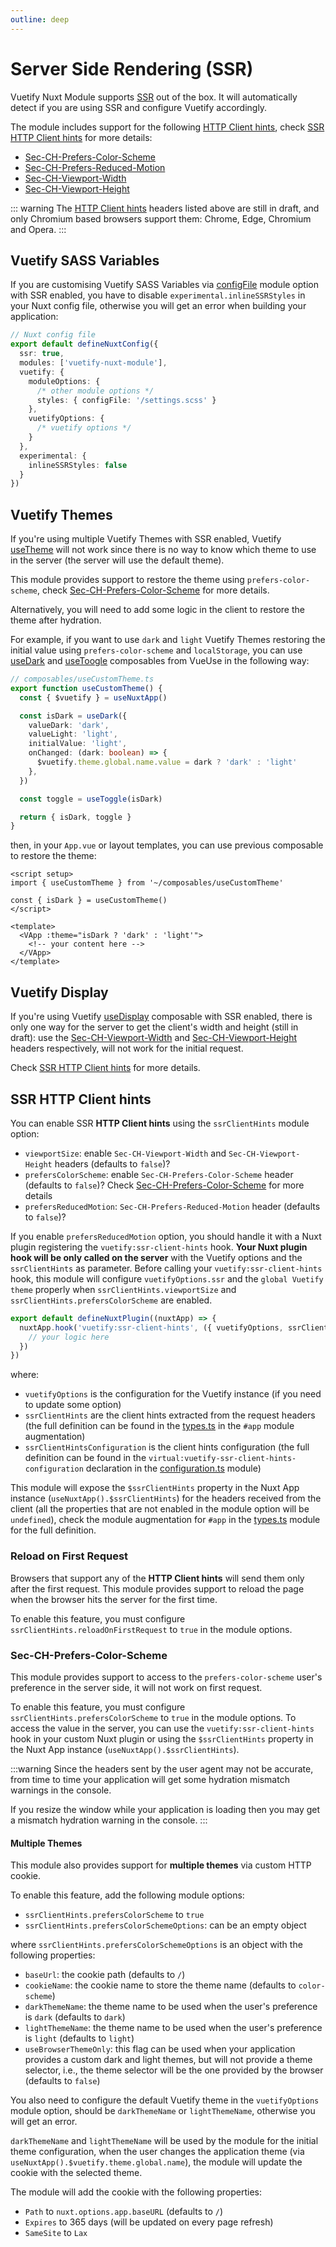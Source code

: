 ```yaml
---
outline: deep
---
```


# Server Side Rendering (SSR)

Vuetify Nuxt Module supports [SSR](https://nuxt.com/docs/api/configuration/nuxt-config#ssr) out of the box. It will automatically detect if you are using SSR and configure Vuetify accordingly.

The module includes support for the following [HTTP Client hints](https://developer.mozilla.org/en-US/docs/Web/HTTP/Client_hints), check [SSR HTTP Client hints](#ssr-http-client-hints) for more details:
- [Sec-CH-Prefers-Color-Scheme](https://developer.mozilla.org/en-US/docs/Web/HTTP/Headers/Sec-CH-Prefers-Color-Scheme)
- [Sec-CH-Prefers-Reduced-Motion](https://developer.mozilla.org/en-US/docs/Web/HTTP/Headers/Sec-CH-Prefers-Reduced-Motion)
- [Sec-CH-Viewport-Width](https://wicg.github.io/responsive-image-client-hints/#sec-ch-viewport-width)
- [Sec-CH-Viewport-Height](https://wicg.github.io/responsive-image-client-hints/#sec-ch-viewport-height)

::: warning
The [HTTP Client hints](https://developer.mozilla.org/en-US/docs/Web/HTTP/Client_hints) headers listed above are still in draft, and only Chromium based browsers support them: Chrome, Edge, Chromium and Opera.
:::

## Vuetify SASS Variables

If you are customising Vuetify SASS Variables via [configFile](https://github.com/vuetifyjs/vuetify-loader/tree/master/packages/vite-plugin#customising-variables) module option with SSR enabled, you have to disable `experimental.inlineSSRStyles` in your Nuxt config file, otherwise you will get an error when building your application:
```ts
// Nuxt config file
export default defineNuxtConfig({
  ssr: true,
  modules: ['vuetify-nuxt-module'],
  vuetify: {
    moduleOptions: {
      /* other module options */
      styles: { configFile: '/settings.scss' }
    },
    vuetifyOptions: {
      /* vuetify options */
    }
  },
  experimental: {
    inlineSSRStyles: false
  }
})
```

## Vuetify Themes

If you're using multiple Vuetify Themes with SSR enabled, Vuetify [useTheme](https://vuetifyjs.com/en/api/use-theme/) will not work since there is no way to know which theme to use in the server (the server will use the default theme).

This module provides support to restore the theme using `prefers-color-scheme`, check [Sec-CH-Prefers-Color-Scheme](#sec-ch-prefers-color-scheme) for more details.

Alternatively, you will need to add some logic in the client to restore the theme after hydration.

For example, if you want to use `dark` and `light` Vuetify Themes restoring the initial value using `prefers-color-scheme` and `localStorage`, you can use [useDark](https://vueuse.org/core/useDark/) and [useToogle](https://vueuse.org/shared/useToggle/) composables from VueUse in the following way:
```ts
// composables/useCustomTheme.ts
export function useCustomTheme() {
  const { $vuetify } = useNuxtApp()

  const isDark = useDark({
    valueDark: 'dark',
    valueLight: 'light',
    initialValue: 'light',
    onChanged: (dark: boolean) => {
      $vuetify.theme.global.name.value = dark ? 'dark' : 'light'
    },
  })

  const toggle = useToggle(isDark)

  return { isDark, toggle }
}
```

then, in your `App.vue` or layout templates, you can use previous composable to restore the theme:
```vue
<script setup>
import { useCustomTheme } from '~/composables/useCustomTheme'

const { isDark } = useCustomTheme()
</script>

<template>
  <VApp :theme="isDark ? 'dark' : 'light'">
    <!-- your content here -->
  </VApp>
</template>
```

## Vuetify Display

If you're using Vuetify [useDisplay](https://vuetifyjs.com/en/api/use-display/) composable with SSR enabled, there is only one way for the server to get the client's width and height (still in draft): use the [Sec-CH-Viewport-Width](https://wicg.github.io/responsive-image-client-hints/#sec-ch-viewport-width) and [Sec-CH-Viewport-Height](https://wicg.github.io/responsive-image-client-hints/#sec-ch-viewport-height) headers respectively, will not work for the initial request.

Check [SSR HTTP Client hints](#ssr-http-client-hints) for more details.

## SSR HTTP Client hints

You can enable SSR **HTTP Client hints** using the `ssrClientHints` module option:
- `viewportSize`: enable `Sec-CH-Viewport-Width` and `Sec-CH-Viewport-Height` headers (defaults to `false`)?
- `prefersColorScheme`: enable `Sec-CH-Prefers-Color-Scheme` header (defaults to `false`)? Check [Sec-CH-Prefers-Color-Scheme](#sec-ch-prefers-color-scheme) for more details
- `prefersReducedMotion`: `Sec-CH-Prefers-Reduced-Motion` header (defaults to `false`)?

If you enable `prefersReducedMotion` option, you should handle it with a Nuxt plugin registering the `vuetify:ssr-client-hints` hook.
**Your Nuxt plugin hook will be only called on the server** with the Vuetify options and the `ssrClientHints` as parameter.
Before calling your `vuetify:ssr-client-hints` hook, this module will configure `vuetifyOptions.ssr` and the `global Vuetify theme` properly when `ssrClientHints.viewportSize` and `ssrClientHints.prefersColorScheme` are enabled.

```ts
export default defineNuxtPlugin((nuxtApp) => {
  nuxtApp.hook('vuetify:ssr-client-hints', ({ vuetifyOptions, ssrClientHints, ssrClientHintsConfiguration }) => {
    // your logic here
  })
})
```

where:
- `vuetifyOptions` is the configuration for the Vuetify instance (if you need to update some option)
- `ssrClientHints` are the client hints extracted from the request headers (the full definition can be found in the [types.ts](https://github.com/userquin/vuetify-nuxt-module/blob/main/src/types.ts) in the `#app` module augmentation)
- `ssrClientHintsConfiguration` is the client hints configuration (the full definition can be found in the `virtual:vuetify-ssr-client-hints-configuration` declaration in the [configuration.ts](https://github.com/userquin/vuetify-nuxt-module/blob/main/configuration.d.ts) module)

This module will expose the `$ssrClientHints` property in the Nuxt App instance (`useNuxtApp().$ssrClientHints`) for the headers received from the client (all the properties that are not enabled in the module option will be `undefined`), check the module augmentation for `#app` in the [types.ts](https://github.com/userquin/vuetify-nuxt-module/blob/main/src/types.ts) module for the full definition.

### Reload on First Request

Browsers that support any of the **HTTP Client hints** will send them only after the first request. This module provides support to reload the page when the browser hits the server for the first time.

To enable this feature, you must configure `ssrClientHints.reloadOnFirstRequest` to `true` in the module options.

### Sec-CH-Prefers-Color-Scheme

This module provides support to access to the `prefers-color-scheme` user's preference in the server side, it will not work on first request.

To enable this feature, you must configure `ssrClientHints.prefersColorScheme` to `true` in the module options. To access the value in the server, you can use the `vuetify:ssr-client-hints` hook in your custom Nuxt plugin or using the `$ssrClientHints` property in the Nuxt App instance (`useNuxtApp().$ssrClientHints`).

:::warning
Since the headers sent by the user agent may not be accurate, from time to time your application will get some hydration mismatch warnings in the console.

If you resize the window while your application is loading then you may get a mismatch hydration warning in the console.
:::

#### Multiple Themes

This module also provides support for **multiple themes** via custom HTTP cookie. 

To enable this feature, add the following module options:
- `ssrClientHints.prefersColorScheme` to `true` 
- `ssrClientHints.prefersColorSchemeOptions`: can be an empty object

where `ssrClientHints.prefersColorSchemeOptions` is an object with the following properties:
- `baseUrl`: the cookie path (defaults to `/`)
- `cookieName`: the cookie name to store the theme name (defaults to `color-scheme`)
- `darkThemeName`: the theme name to be used when the user's preference is `dark` (defaults to `dark`)
- `lightThemeName`: the theme name to be used when the user's preference is `light` (defaults to `light`)
- `useBrowserThemeOnly`: this flag can be used when your application provides a custom dark and light themes, but will not provide a theme selector, i.e., the theme selector will be the one provided by the browser (defaults to `false`)

You also need to configure the default Vuetify theme in the `vuetifyOptions` module option, should be `darkThemeName` or `lightThemeName`, otherwise you will get an error.

`darkThemeName` and `lightThemeName` will be used by the module for the initial theme configuration, when the user changes the application theme (via `useNuxtApp().$vuetify.theme.global.name`), the module will update the cookie with the selected theme.

The module will add the cookie with the following properties:
- `Path` to `nuxt.options.app.baseURL` (defaults to `/`)
- `Expires` to 365 days (will be updated on every page refresh)
- `SameSite` to `Lax`
